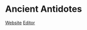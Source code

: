 # Ancient Antidotes
[Website](http://awesomefresh.github.io/Ancient-Antidotes/)
[Editor](index.html)
